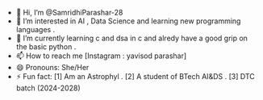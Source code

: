 - 👋 Hi, I’m @SamridhiParashar-28
- 👀 I’m interested in AI , Data Science and learning new programming languages . 
- 🌱 I’m currently learning c and dsa in c and alredy have a good grip on the basic python .
- 📫 How to reach me [Instagram : yavisod parashar]
- 😄 Pronouns: She/Her
- ⚡ Fun fact: [1] Am an Astrophyl . [2] A student of BTech AI&DS . [3] DTC batch (2024-2028) 

<!---
SamridhiParashar-28/SamridhiParashar-28 is a ✨ special ✨ repository because its `README.md` (this file) appears on your GitHub profile.
You can click the Preview link to take a look at your changes.
--->
